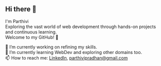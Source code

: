 ## Hi there 👋
I'm Parthivi<br>
Exploring the vast world of web development through hands-on projects and continuous learning.<br>
Welcome to my GitHub! 🚀<br>
<!--
**parthivipradhan/parthivipradhan** is a ✨ _special_ ✨ repository because its `README.md` (this file) appears on your GitHub profile.

Here are some ideas to get you started:

- 🔭 I’m currently working on ...
- 🌱 I’m currently learning ...
- 👯 I’m looking to collaborate on ...
- 🤔 I’m looking for help with ...
- 💬 Ask me about ...
- 📫 How to reach me: ...
- 😄 Pronouns: ...
- ⚡ Fun fact: ...
-->
🔭 I’m currently working on refining my skills.<br>
🌱 I’m currently learning WebDev and exploring other domains too.<br>
📫 How to reach me:  [LinkedIn](https://www.linkedin.com/in/parthivi-pradhan-aba260322/), parthivipradhan@gmail.com
